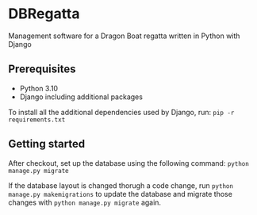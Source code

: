 # DBRegatta
Management software for a Dragon Boat regatta written in Python with Django

## Prerequisites
* Python 3.10
* Django including additional packages

To install all the additional dependencies used by Django, run: `pip -r requirements.txt`
## Getting started
After checkout, set up the database using the following command:
`python manage.py migrate`

If the database layout is changed thorugh a code change, run `python manage.py makemigrations` to update the database and migrate those changes with `python manage.py migrate` again.
